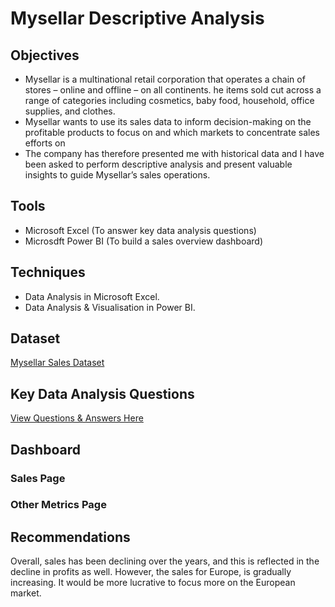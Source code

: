 # Mysellar Descriptive Analysis 

## Objectives 
- Mysellar is a multinational retail corporation that operates a chain of stores – online and offline – on all continents. he items sold cut across a range of categories including cosmetics, baby food, household, office supplies, and clothes.
- Mysellar wants to use its sales data to inform decision-making on the profitable products to focus on and which markets to concentrate sales efforts on
- The company has therefore presented me with historical data and I have been asked to perform descriptive analysis and present valuable insights to guide Mysellar’s sales operations.

## Tools 
- Microsoft Excel (To answer key data analysis questions)
- Microsdft Power BI (To build a sales overview dashboard)

## Techniques 
- Data Analysis in Microsoft Excel.
- Data Analysis & Visualisation in Power BI.

## Dataset
<a href = "https://docs.google.com/spreadsheets/d/1McblEMqis1e4SewjVeDXn2qNp_8-FGFJ/edit?usp=sharing&ouid=116957374274900170269&rtpof=true&sd=true"> Mysellar Sales Dataset  </a>

## Key Data Analysis Questions 
<a href ="https://docs.google.com/spreadsheets/d/1eaFqmQmrK7XJ15gnvEd59dS2561EYXx2/edit?usp=sharing&ouid=108333177535340528633&rtpof=true&sd=true"> View Questions & Answers Here </a>
## Dashboard 
### Sales Page 

### Other Metrics Page 

## Recommendations 
Overall, sales has been declining over the years, and this is reflected in the decline in profits as well.
However, the sales for Europe, is gradually increasing. It would be more lucrative to focus more on the European market.
